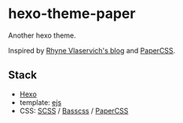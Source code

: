 # hexo-theme-paper

Another hexo theme.

Inspired by [Rhyne Vlaservich's blog](https://www.vlaservi.ch/) and [PaperCSS](https://www.getpapercss.com).

## Stack

* [Hexo](https://hexo.io)
* template: [ejs](http://www.embeddedjs.com/)
* CSS: [SCSS](https://www.sass.hk/docs/) / [Basscss](http://basscss.com/) / [PaperCSS](https://www.getpapercss.com)